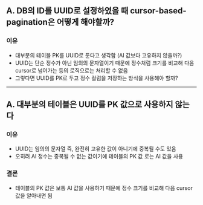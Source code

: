 ## A. DB의 ID를 UUID로 설정하였을 때 cursor-based-pagination은 어떻게 해야할까?

### 이유
- 대부분의 테이블 PK를 UUID로 둔다고 생각함 (AI 값보다 고유하지 않을까?)
- UUID는 단순 정수가 아닌 임의의 문자열이기 때문에 정수처럼 크기를 비교해 다음 cursor로 넘어가는 등의 로직으로는 처리할 수 없음
- 그렇다면 UUID를 PK로 두고 정수 컬럼을 저장하는 방식을 사용해야 할까?

---

## A. 대부분의 테이블은 UUID를 PK 값으로 사용하지 않는다

### 이유
- UUID는 임의의 문자열 즉, 완전히 고유한 값이 아니기에 중복될 수도 있음
- 오히려 AI 정수는 중복될 수 없는 값이기에 테이블의 PK 값 로는 AI 값을 사용

### 결론
- 테이블의 PK 값은 보통 AI 값을 사용하기 때문에 정수 크기를 비교해 다음 cursor 값을 알아내면 됨